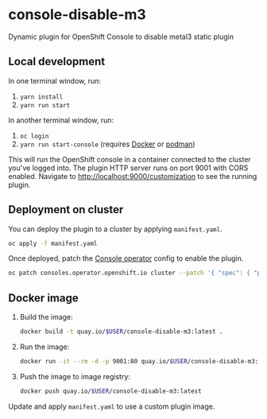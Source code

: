 # console-disable-m3
Dynamic plugin for OpenShift Console to disable metal3 static plugin

## Local development

In one terminal window, run:

1. `yarn install`
2. `yarn run start`

In another terminal window, run:

1. `oc login`
2. `yarn run start-console` (requires [Docker](https://www.docker.com) or [podman](https://podman.io))

This will run the OpenShift console in a container connected to the cluster
you've logged into. The plugin HTTP server runs on port 9001 with CORS enabled.
Navigate to <http://localhost:9000/customization> to see the running plugin.

## Deployment on cluster

You can deploy the plugin to a cluster by applying `manifest.yaml`.

```sh
oc apply -f manifest.yaml
```

Once deployed, patch the
[Console operator](https://github.com/openshift/console-operator)
config to enable the plugin.

```sh
oc patch consoles.operator.openshift.io cluster --patch '{ "spec": { "plugins": ["console-disable-m3"] } }' --type=merge
```

## Docker image

1. Build the image:
   ```sh
   docker build -t quay.io/$USER/console-disable-m3:latest .
   ```
2. Run the image:
   ```sh
   docker run -it --rm -d -p 9001:80 quay.io/$USER/console-disable-m3:latest
   ```
3. Push the image to image registry:
   ```sh
   docker push quay.io/$USER/console-disable-m3:latest
   ```

Update and apply `manifest.yaml` to use a custom plugin image.
